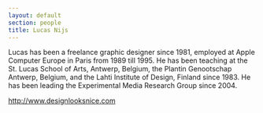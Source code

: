 ```yaml
---
layout: default
section: people
title: Lucas Nijs
---
```

Lucas has been a freelance graphic designer since 1981, employed at Apple Computer Europe in Paris from 1989 till 1995. He has been teaching at the St. Lucas School of Arts, Antwerp, Belgium, the Plantin Genootschap Antwerp, Belgium, and the Lahti Institute of Design, Finland since 1983. He has been leading the Experimental Media Research Group since 2004.

<http://www.designlooksnice.com>